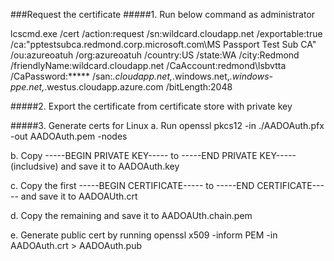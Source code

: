 ###Request the certificate
#####1. Run below command as administrator

lcscmd.exe /cert /action:request /sn:wildcard.cloudapp.net /exportable:true /ca:"pptestsubca.redmond.corp.microsoft.com\MS Passport Test Sub CA" /ou:azureoatuh /org:azureoatuh /country:US /state:WA /city:Redmond /friendlyName:wildcard.cloudapp.net /CaAccount:redmond\lsbvtta /CaPassword:***** /san:*.cloudapp.net,*.windows.net,*.windows-ppe.net,*.westus.cloudapp.azure.com /bitLength:2048

#####2. Export the certificate from certificate store with private key


#####3. Generate certs for Linux
a. Run openssl  pkcs12 -in ./AADOAuth.pfx -out AADOAuth.pem -nodes 

b. Copy -----BEGIN PRIVATE KEY----- to -----END PRIVATE KEY-----(includsive) and save it to AADOAuth.key

c. Copy the first -----BEGIN CERTIFICATE----- to -----END CERTIFICATE----- and save it to AADOAUth.crt

d. Copy the remaining and save it to AADOAUth.chain.pem

e. Generate public cert by running openssl x509 -inform PEM -in AADOAuth.crt > AADOAuth.pub
